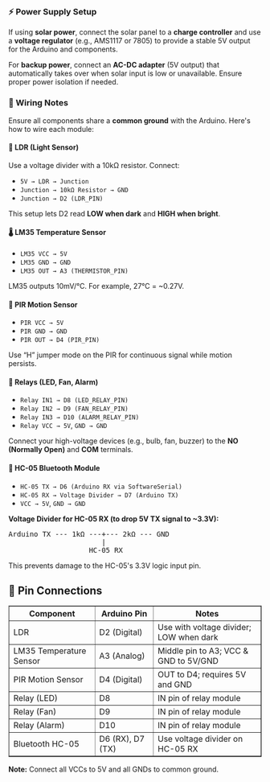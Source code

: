 <h3>⚡ Power Supply Setup</h3>
<p>
  If using <strong>solar power</strong>, connect the solar panel to a <strong>charge controller</strong> and use a <strong>voltage regulator</strong> (e.g., AMS1117 or 7805) to provide a stable 5V output for the Arduino and components.
</p>
<p>
  For <strong>backup power</strong>, connect an <strong>AC-DC adapter</strong> (5V output) that automatically takes over when solar input is low or unavailable. Ensure proper power isolation if needed.
</p>

<h3>🧩 Wiring Notes</h3>
<p>Ensure all components share a <strong>common ground</strong> with the Arduino. Here's how to wire each module:</p>

<h4>🔆 LDR (Light Sensor)</h4>
<p>
  Use a voltage divider with a 10kΩ resistor. Connect:
</p>
<ul>
  <li><code>5V → LDR → Junction</code></li>
  <li><code>Junction → 10kΩ Resistor → GND</code></li>
  <li><code>Junction → D2 (LDR_PIN)</code></li>
</ul>
<p>
  This setup lets D2 read <strong>LOW when dark</strong> and <strong>HIGH when bright</strong>.
</p>

<h4>🌡️ LM35 Temperature Sensor</h4>
<ul>
  <li><code>LM35 VCC → 5V</code></li>
  <li><code>LM35 GND → GND</code></li>
  <li><code>LM35 OUT → A3 (THERMISTOR_PIN)</code></li>
</ul>
<p>
  LM35 outputs 10mV/°C. For example, 27°C = ~0.27V.
</p>

<h4>🚶 PIR Motion Sensor</h4>
<ul>
  <li><code>PIR VCC → 5V</code></li>
  <li><code>PIR GND → GND</code></li>
  <li><code>PIR OUT → D4 (PIR_PIN)</code></li>
</ul>
<p>
  Use “H” jumper mode on the PIR for continuous signal while motion persists.
</p>

<h4>🔌 Relays (LED, Fan, Alarm)</h4>
<ul>
  <li><code>Relay IN1 → D8 (LED_RELAY_PIN)</code></li>
  <li><code>Relay IN2 → D9 (FAN_RELAY_PIN)</code></li>
  <li><code>Relay IN3 → D10 (ALARM_RELAY_PIN)</code></li>
  <li><code>Relay VCC → 5V</code>, <code>GND → GND</code></li>
</ul>
<p>
  Connect your high-voltage devices (e.g., bulb, fan, buzzer) to the <strong>NO (Normally Open)</strong> and <strong>COM</strong> terminals.
</p>

<h4>📶 HC-05 Bluetooth Module</h4>
<ul>
  <li><code>HC-05 TX → D6 (Arduino RX via SoftwareSerial)</code></li>
  <li><code>HC-05 RX → Voltage Divider → D7 (Arduino TX)</code></li>
  <li><code>VCC → 5V</code>, <code>GND → GND</code></li>
</ul>

<p><strong>Voltage Divider for HC-05 RX (to drop 5V TX signal to ~3.3V):</strong></p>
<pre>
Arduino TX --- 1kΩ ---+--- 2kΩ --- GND
                      |
                   HC-05 RX
</pre>

<p>
  This prevents damage to the HC-05's 3.3V logic input pin.
</p>

## 🔌 Pin Connections

<table border="1" cellspacing="0" cellpadding="8">
  <thead>
    <tr>
      <th>Component</th>
      <th>Arduino Pin</th>
      <th>Notes</th>
    </tr>
  </thead>
  <tbody>
    <tr>
      <td>LDR</td>
      <td>D2 (Digital)</td>
      <td>Use with voltage divider; LOW when dark</td>
    </tr>
    <tr>
      <td>LM35 Temperature Sensor</td>
      <td>A3 (Analog)</td>
      <td>Middle pin to A3; VCC & GND to 5V/GND</td>
    </tr>
    <tr>
      <td>PIR Motion Sensor</td>
      <td>D4 (Digital)</td>
      <td>OUT to D4; requires 5V and GND</td>
    </tr>
    <tr>
      <td>Relay (LED)</td>
      <td>D8</td>
      <td>IN pin of relay module</td>
    </tr>
    <tr>
      <td>Relay (Fan)</td>
      <td>D9</td>
      <td>IN pin of relay module</td>
    </tr>
    <tr>
      <td>Relay (Alarm)</td>
      <td>D10</td>
      <td>IN pin of relay module</td>
    </tr>
    <tr>
      <td>Bluetooth HC-05</td>
      <td>D6 (RX), D7 (TX)</td>
      <td>Use voltage divider on HC-05 RX</td>
    </tr>
  </tbody>
</table>

<p><strong>Note:</strong> Connect all VCCs to 5V and all GNDs to common ground.</p>
